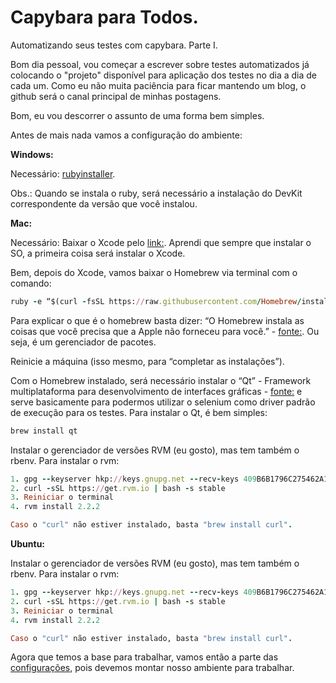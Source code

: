 # Capybara para Todos.

Automatizando seus testes com capybara. Parte I.

Bom dia pessoal, vou começar a escrever sobre testes automatizados já colocando o "projeto" disponível para aplicação dos testes no dia a dia de cada um. Como eu não muita paciência para ficar mantendo um blog, o github será o canal principal de minhas postagens.

Bom, eu vou descorrer o assunto de uma forma bem simples.

Antes de mais nada vamos a configuração do ambiente:

**Windows:**

Necessário: [rubyinstaller](http://rubyinstaller.org/downloads/).

Obs.: Quando se instala o ruby, será necessário a instalação do DevKit correspondente da versão que você instalou.

**Mac:**

Necessário: Baixar o Xcode pelo [link:](https://developer.apple.com/xcode/downloads/). Aprendi que sempre que instalar o SO, a primeira coisa será instalar o Xcode.

Bem, depois do Xcode, vamos baixar o Homebrew via terminal com o comando:

```ruby
ruby -e “$(curl -fsSL https://raw.githubusercontent.com/Homebrew/install/master/install)” .
```

Para explicar o que é o homebrew basta dizer: “O Homebrew instala as coisas que você precisa que a Apple não forneceu para você.” - [fonte:](http://brew.sh/index_pt-br.html). Ou seja, é um gerenciador de pacotes.

Reinicie a máquina (isso mesmo, para “completar as instalações”).

Com o Homebrew instalado, será necessário instalar o “Qt” - Framework multiplataforma para desenvolvimento de interfaces gráficas - [fonte:](http://pt.wikipedia.org/wiki/Qt) e serve basicamente para podermos utilizar o selenium como driver padrão de execução para os testes. Para instalar o Qt, é bem simples:

```ruby
brew install qt
```

Instalar o gerenciador de versões RVM (eu gosto), mas tem também o rbenv. Para instalar o rvm:

```ruby
1. gpg --keyserver hkp://keys.gnupg.net --recv-keys 409B6B1796C275462A1703113804BB82D39DC0E3
2. curl -sSL https://get.rvm.io | bash -s stable
3. Reiniciar o terminal
4. rvm install 2.2.2

Caso o "curl" não estiver instalado, basta "brew install curl".
```

**Ubuntu:**

Instalar o gerenciador de versões RVM (eu gosto), mas tem também o rbenv. Para instalar o rvm:

```ruby
1. gpg --keyserver hkp://keys.gnupg.net --recv-keys 409B6B1796C275462A1703113804BB82D39DC0E3
2. curl -sSL https://get.rvm.io | bash -s stable
3. Reiniciar o terminal
4. rvm install 2.2.2

Caso o "curl" não estiver instalado, basta "brew install curl".
```
Agora que temos a base para trabalhar, vamos então a parte das [configurações](https://github.com/thiagomarquessp/capybaraforall/blob/master/Configuracoes.md), pois devemos montar nosso ambiente para trabalhar.
